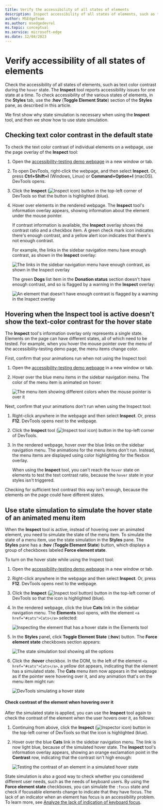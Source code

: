 ```yaml
---
title: Verify the accessibility of all states of elements
description: Inspect accessibility of all states of elements, such as text contrast during the hover state, in the Styles pane using Toggle Element State.
author: MSEdgeTeam
ms.author: msedgedevrel
ms.topic: conceptual
ms.service: microsoft-edge
ms.date: 12/04/2023
---
```

# Verify accessibility of all states of elements

<!-- 5. STYLES: TOGGLE STATE -->

Check the accessibility of all states of elements, such as text color contrast during the `hover` state.  The **Inspect** tool reports accessibility issues for one state at a time.  To check accessibility of the various states of elements, in the **Styles** tab, use the **:hov** (**Toggle Element State**) section of the **Styles** pane, as described in this article.

We first show why state simulation is necessary when using the **Inspect** tool, and then we show how to use state simulation.


<!-- ====================================================================== -->
## Checking text color contrast in the default state

<!-- Inspect tool: information overlay: Accessibility section: Contrast row -->

To check the text color contrast of individual elements on a webpage, use the page overlay of the **Inspect** tool:

1. Open the [accessibility-testing demo webpage](https://microsoftedge.github.io/Demos/devtools-a11y-testing/) in a new window or tab.

1. To open DevTools, right-click the webpage, and then select **Inspect**.  Or, press **Ctrl+Shift+I** (Windows, Linux) or **Command+Option+I** (macOS).  DevTools opens.

1. Click the **Inspect** (![Inspect icon](./test-inspect-states-images/inspect-tool-icon-light-theme.png)) button in the top-left corner of DevTools so that the button is highlighted (blue).

1. Hover over elements in the rendered webpage.  The **Inspect** tool's information overlay appears, showing information about the element under the mouse pointer.

   If contrast information is available, the **Inspect** overlay shows the contrast ratio and a checkbox item.  A green check mark icon indicates there's enough contrast, and a yellow alert icon indicates that there's not enough contrast.

   For example, the links in the sidebar navigation menu have enough contrast, as shown in the **Inspect** overlay:

   ![The links in the sidebar navigation menu have enough contrast, as shown in the Inspect overlay](./test-inspect-states-images/enough-contrast.png)

   The green **Dogs** list item in the **Donation status** section doesn't have enough contrast, and so is flagged by a warning in the **Inspect** overlay:

   ![An element that doesn't have enough contrast is flagged by a warning in the Inspect overlay](./test-inspect-states-images/not-enough-contrast.png)


<!-- ====================================================================== -->
## Hovering when the Inspect tool is active doesn't show the text-color contrast for the hover state

The **Inspect** tool's information overlay only represents a single state.  Elements on the page can have different states, all of which need to be tested.  For example, when you hover the mouse pointer over the menu of the accessibility-testing demo page, the menu items change color.

First, confirm that your animations run when not using the Inspect tool:

1. Open the [accessibility-testing demo webpage](https://microsoftedge.github.io/Demos/devtools-a11y-testing/) in a new window or tab.

1. Hover over the blue menu items in the sidebar navigation menu.  The color of the menu item is animated on hover:

   ![The menu item showing different colors when the mouse pointer is over it](./test-inspect-states-images/hover.png)

Next, confirm that your animations don't run when using the Inspect tool:

1. Right-click anywhere in the webpage and then select **Inspect**.  Or, press **F12**.  DevTools opens next to the webpage.

1. Click the **Inspect** tool (![Inspect tool icon](./test-inspect-states-images/inspect-tool-icon-light-theme.png)) button in the top-left corner of DevTools.

1. In the rendered webpage, hover over the blue links on the sidebar navigation menu.  The animations for the menu items don't run.  Instead, the menu items are displayed using color highlighting for the flexbox overlay.

   When using the **Inspect** tool, you can't reach the `hover` state on elements to test the text contrast ratio, because the `hover` state in your styles isn't triggered.

Checking for sufficient text contrast this way isn't enough, because the elements on the page could have different states.


<!-- ====================================================================== -->
## Use state simulation to simulate the hover state of an animated menu item

<!-- Elements tool: Styles pane: "Toggle Element State" icon tooltip; displays "Force element state" section -->

When the **Inspect** tool is active, instead of hovering over an animated element, you need to simulate the state of the menu item.  To simulate the state of a menu item, use the state simulation in the **Styles** pane.  The **Styles** pane has a **:hov** (**Toggle Element State**) button, which displays a group of checkboxes labeled **Force element state**.

To turn on the hover state while using the Inspect tool:

1. Open the [accessibility-testing demo webpage](https://microsoftedge.github.io/Demos/devtools-a11y-testing/) in a new window or tab.

1. Right-click anywhere in the webpage and then select **Inspect**.  Or, press **F12**.  DevTools opens next to the webpage.

1. Click the **Inspect** (![Inspect tool button](./test-inspect-states-images/inspect-tool-icon-light-theme.png)) button in the top-left corner of DevTools so that the icon is highlighted (blue).

1. In the rendered webpage, click the blue **Cats** link in the sidebar navigation menu.  The **Elements** tool opens, with the element `<a href="#cats">Cats</a>` selected:

   ![Inspecting the element that has a hover state in the Elements tool](./test-inspect-states-images/inspecting-link-to-hover.png)

1. In the **Styles** panel, click **Toggle Element State** (**:hov**) button.  The **Force element state** checkboxes section appears:

   ![The state simulation tool showing all the options](./test-inspect-states-images/state-simulation.png)

1. Click the **:hover** checkbox.  In the DOM, to the left of the element `<a href="#cats">Cats</a>`, a yellow dot appears, indicating that the element has a simulated state.  The **Cats** menu item now appears in the webpage as if the pointer were hovering over it, and any animation that's on the menu item might run:

   ![DevTools simulating a hover state](./test-inspect-states-images/hover-simulated.png)


<!-- ------------------------------ -->
#### Check contrast of the element when hovering over it

After the simulated state is applied, you can use the **Inspect** tool again to check the contrast of the element when the user hovers over it, as follows:

1. Continuing from above, click the **Inspect** (![Inspector icon](./test-inspect-states-images/inspect-tool-icon-light-theme.png)) button in the top-left corner of DevTools so that the icon is highlighted (blue).

1. Hover over the blue **Cats** link in the sidebar navigation menu.  The link is now light blue, because of the simulated hover state.  The **Inspect** tool's information overlay appears, showing an orange exclamation point in the **Contrast** row, indicating that the contrast isn't high enough:

   ![Testing the contrast of an element in a simulated hover state](./test-inspect-states-images/hover-contrast-testing.png)

State simulation is also a good way to check whether you considered different user needs, such as the needs of keyboard users.  By using the **Force element state** checkboxes, you can simulate the `:focus` state and check if focusable elements change to indicate that they have focus.  The lack of an indicator when an element has focus is an accessibility problem.  To learn more, see [Analyze the lack of indication of keyboard focus](./test-analyze-no-focus-indicator.md).
